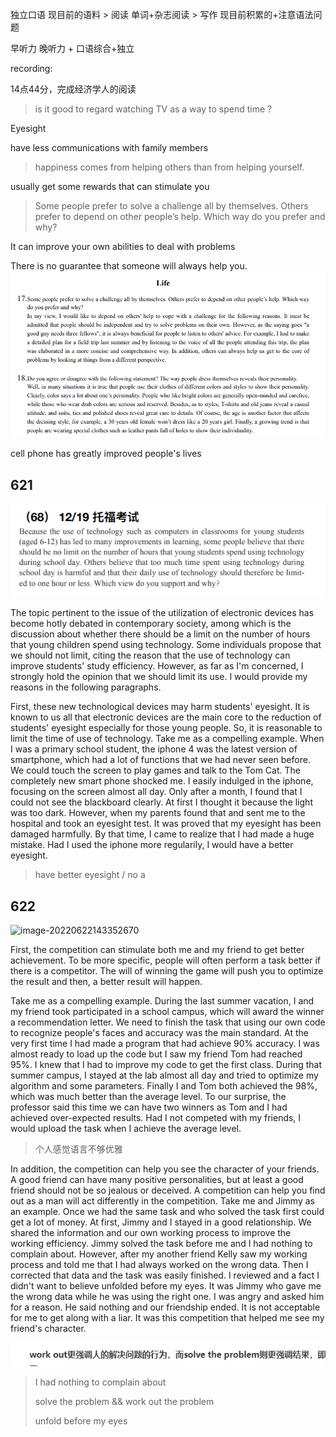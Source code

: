 独立口语  现目前的语料  > 阅读  单词+杂志阅读  > 写作  现目前积累的+注意语法问题

早听力  晚听力   +    口语综合+独立

recording:

14点44分，完成经济学人的阅读



> is it good to regard watching TV as a way to spend time ?

Eyesight

have less communications with family members  

> happiness comes from helping others than from helping yourself.

usually get some rewards that can stimulate you

> Some people prefer to solve a challenge all by themselves. Others prefer to depend on other people’s help. Which way  do you prefer and why?

It can improve your own abilities to deal with problems 

There is no guarantee that someone will always help you.![image-20220620111627339](https://raw.githubusercontent.com/RNCHEN/photo-326/master/blogImg/image-20220620111627339.png)





cell phone has greatly improved people's lives





















##  621 

![image-20220621144140282](https://raw.githubusercontent.com/RNCHEN/photo-326/master/blogImg/image-20220621144140282.png)





The topic pertinent to the issue of the utilization of electronic devices has become hotly debated in contemporary society, among which is the discussion about whether there should be a limit on the number of hours that young children spend using technology. Some individuals propose that we should not limit, citing the reason that the use of technology can improve students' study efficiency. However, as far as I'm concerned, I strongly hold the opinion that we should limit its use. I would provide my reasons in the following paragraphs. 

First, these new technological devices may harm students' eyesight. It is known to us all that electronic devices are the main core to the reduction of students' eyesight especially for those young people. So, it is reasonable to limit the time of use of technology. Take me as a compelling example. When I was a primary school student, the iphone 4 was the latest version of smartphone, which had a lot of functions that we had never seen before. We could touch the screen to play games and talk to the Tom Cat. The completely new smart phone shocked me. I easily indulged in the iphone, focusing on the screen almost all day. Only after a month, I found that I could not see the blackboard clearly. At first I thought it because the light was too dark. However, when my parents found that and sent me to the hospital and took an eyesight test. It was proved that my eyesight has been damaged harmfully. By that time, I came to realize that I had made a huge mistake. Had I used the iphone more regularily, I would have a better eyesight. 

> have better eyesight / no a 





## 622

![image-20220622143352670](../../../AppData/Roaming/Typora/typora-user-images/image-20220622143352670.png)



First, the competition can stimulate both me and my friend to get better achievement. To be more specific, people will often perform a task better if there is a competitor. The will of winning the game will push you to optimize the result and then, a better result will happen.

Take me as a compelling example. During the last summer vacation, I and my friend took participated in a school campus, which will award the winner a recommendation letter. We need to finish the task that using our own code to recognize people's faces and accuracy was the main standard. At the very first time I had made a program that had achieve 90% accuracy. I was almost ready to load up the code but I saw my friend Tom had reached 95%. I knew that I had to improve my code to get the first class. During that summer campus, I stayed at the lab almost all day and tried to optimize my algorithm and some parameters. Finally I and Tom both achieved the 98%, which was much better than the average level. To our surprise, the professor said this time we can have two winners as Tom and I had achieved over-expected results. Had I not competed with my friends, I would upload the task when I achieve the average level. 

> 个人感觉语言不够优雅

In addition, the competition can help you see the character of your friends. A good friend can have many positive personalities, but at least a good friend should not be so jealous or deceived. A competition can help you find out as a man will act differently in the competition. 
Take me and Jimmy as an example. Once we had the same task and who solved the task first could get a lot of money. At first, Jimmy and I stayed in a good relationship. We shared the information and our own working process to improve the working efficiency. Jimmy solved the task before me and I had nothing to complain about. However, after my another friend Kelly saw my working process and told me that I had always worked on the wrong data. Then I corrected that data and the task was easily finished. I reviewed and a fact I didn't want to believe unfolded before my eyes. It was Jimmy who gave me the wrong data while he was using the right one. I was angry and asked him for a reason. He said nothing and our friendship ended. It is not acceptable for me to get along with a liar. It was this competition that helped me see my friend's character. 

![image-20220622152835653](https://raw.githubusercontent.com/RNCHEN/photo-326/master/blogImg/image-20220622152835653.png)

> I had nothing to complain about
>
> solve the problem && work out the problem 
>
> unfold before my eyes